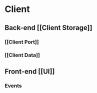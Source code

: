 # Client

## Back-end [[Client Storage]]

### [[Client Port]]

### [[Client Data]]

## Front-end [[UI]]

### Events
